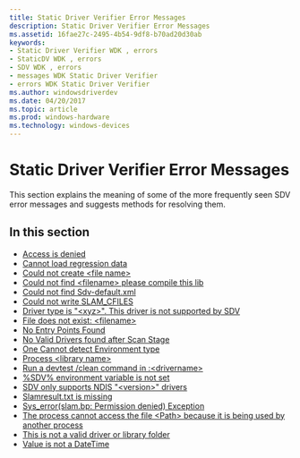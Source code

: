 ```yaml
---
title: Static Driver Verifier Error Messages
description: Static Driver Verifier Error Messages
ms.assetid: 16fae27c-2495-4b54-9df8-b70ad20d30ab
keywords:
- Static Driver Verifier WDK , errors
- StaticDV WDK , errors
- SDV WDK , errors
- messages WDK Static Driver Verifier
- errors WDK Static Driver Verifier
ms.author: windowsdriverdev
ms.date: 04/20/2017
ms.topic: article
ms.prod: windows-hardware
ms.technology: windows-devices
---
```


# Static Driver Verifier Error Messages


This section explains the meaning of some of the more frequently seen SDV error messages and suggests methods for resolving them.

## <span id="in_this_section"></span>In this section


-   [Access is denied](access-is-denied.md)
-   [Cannot load regression data](cannot-load-regression-data.md)
-   [Could not create &lt;file name&gt;](could-not-create--file-name-.md)
-   [Could not find &lt;filename&gt; please compile this lib](could-not-find--filename--please-compile-this-lib.md)
-   [Could not find Sdv-default.xml](could-not-find-sdv-default-xml.md)
-   [Could not write SLAM\_CFILES](could-not-write-slam-cfiles.md)
-   [Driver type is "&lt;xyz&gt;". This driver is not supported by SDV](driver-type-is-xyz--this-driver-is-not-supported-by-sdv-.md)
-   [File does not exist: &lt;filename&gt;](file-does-not-exist---filename-.md)
-   [No Entry Points Found](no-entry-points-found.md)
-   [No Valid Drivers found after Scan Stage](no-valid-drivers-found-after-scan-stage.md)
-   [One Cannot detect Environment type](one-cannot-detect-environment-type.md)
-   [Process &lt;library name&gt;](process--library-name-.md)
-   [Run a devtest /clean command in :&lt;drivername&gt;](run-a--staticdv--clean--command-in---drivername-.md)
-   [%SDV% environment variable is not set](-sdv--environment-variable-is-not-set.md)
-   [SDV only supports NDIS "&lt;version&gt;" drivers](sdv-only-supports-ndis--version--drivers.md)
-   [Slamresult.txt is missing](slamresult-txt-is-missing.md)
-   [Sys\_error(slam.bp: Permission denied) Exception](sys-error--slam-bp--permission-denied---exception.md)
-   [The process cannot access the file &lt;Path&gt; because it is being used by another process](the-process-cannot-access-the-file---path---because-it-is-being-used-b.md)
-   [This is not a valid driver or library folder](this-is-not-a-valid-driver-or-library-folder.md)
-   [Value is not a DateTime](value-is-not-a-datetime.md)

 

 





